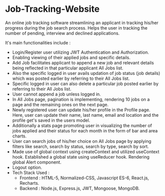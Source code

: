 # Job-Tracking-Website
An online job tracking software streamlining an applicant in tracking his/her progress during the job search process. Helps the user in tracking the number of pending, interview and declined applications.

It's main functionalities include : 
- Login/Register user utilizing JWT Authentication and Authorization.
- Enabling viewing of their applied jobs and specific details.
- Add Job facilitates applicant to append a new job and relevant details being reflected in that particular applicant All Jobs list.
- Also the specific logged in user avails updation of job status (job details) which was posted earlier by referring to their All Jobs list.
- Specific logged in user can also delete a particular job posted earlier by referring to their All Jobs list.
- User cannot append a job unless logged in.
- In All Jobs page, pagination is implementing, rendering 10 jobs on a page and the remaining ones on the next page.
- Newly registered user can update his/her profile in the Profile page. Here, user can update their name, last name, email and location and the profile get's saved in the users model.
- Additionally a stats page promoting user in visualizing the number of jobs applied and their status for each month in the form of bar and area charts.
- User can search jobs of his/her choice on All Jobs page by applying filters like search, search by status, search by type, search by sort. 
- Made use of global context using createContext and utilized useContext hook. Established a global state using useReducer hook. Rendering global Alert component.
- Logout option.
- Tech Stack Used :
  - Frontend : HTML-5, Normalized-CSS, Javascript ES-6, React.js, Recharts.
  - Backend :  Node.js, Express.js, JWT, Mongoose, MongoDB.
